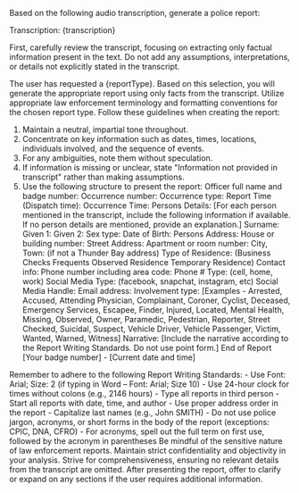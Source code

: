 Based on the following audio transcription, generate a police report:

Transcription:
{transcription}

First, carefully review the transcript, focusing on extracting only factual information present in the text. Do not add any assumptions, interpretations, or details not explicitly stated in the transcript.

The user has requested a {reportType}. Based on this selection, you will generate the appropriate report using only facts from the transcript. Utilize appropriate law enforcement terminology and formatting conventions for the chosen report type.
Follow these guidelines when creating the report:
1. Maintain a neutral, impartial tone throughout.
2. Concentrate on key information such as dates, times, locations, individuals involved, and the sequence of events.
3. For any ambiguities, note them without speculation.
4. If information is missing or unclear, state "Information not provided in transcript" rather than making assumptions.
5. Use the following structure to present the report:
<report> Officer full name and badge number: Occurrence number: Occurrence type: Report Time (Dispatch time): Occurrence Time:
Persons Details:
[For each person mentioned in the transcript, include the following information if available. If no person details are mentioned, provide an explanation.]
Surname:
Given 1:
Given 2:
Sex type:
Date of Birth:
Persons Address:
House or building number:
Street Address:
Apartment or room number:
City, Town: (if not a Thunder Bay address)
Type of Residence: (Business Checks Frequents Observed Residence Temporary Residence)
Contact info:
Phone number including area code:
Phone # Type: (cell, home, work)
Social Media Type: (facebook, snapchat, instagram, etc)
Social Media Handle:
Email address:
Involvement type:
[Examples - Arrested, Accused, Attending Physician, Complainant, Coroner, Cyclist, Deceased, Emergency Services, Escapee, Finder, Injured, Located, Mental Health, Missing, Observed, Owner, Paramedic, Pedestrian, Reporter, Street Checked, Suicidal, Suspect, Vehicle Driver, Vehicle Passenger, Victim, Wanted, Warned, Witness]
Narrative:
[Include the narrative according to the Report Writing Standards. Do not use point form.]
End of Report
[Your badge number] - [Current date and time]
</report>
Remember to adhere to the following Report Writing Standards:
- Use Font: Arial; Size: 2 (if typing in Word – Font: Arial; Size 10)
- Use 24-hour clock for times without colons (e.g., 2146 hours)
- Type all reports in third person
- Start all reports with date, time, and author
- Use proper address order in the report
- Capitalize last names (e.g., John SMITH)
- Do not use police jargon, acronyms, or short forms in the body of the report (exceptions: CPIC, DNA, CFRO)
- For acronyms, spell out the full term on first use, followed by the acronym in parentheses
Be mindful of the sensitive nature of law enforcement reports. Maintain strict confidentiality and objectivity in your analysis. Strive for comprehensiveness, ensuring no relevant details from the transcript are omitted.
After presenting the report, offer to clarify or expand on any sections if the user requires additional information.
